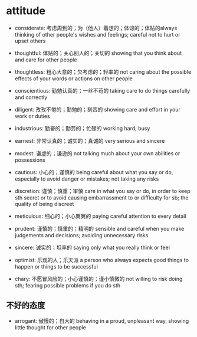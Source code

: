 # attitude

- considerate: 考虑周到的；为（他人）着想的；体谅的；体贴的always thinking of other people's wishes and feelings; careful not to hurt or upset others
- thoughtful: 体贴的；关心别人的；关切的 showing that you think about and care for other people
- thoughtless: 粗心大意的；欠考虑的；轻率的 not caring about the possible effects of your words or actions on other people

- conscientious: 勤勉认真的；一丝不苟的 taking care to do things carefully and correctly

- diligent: 孜孜不倦的；勤勉的；刻苦的 showing care and effort in your work or duties
- industrious: 勤奋的；勤劳的；忙碌的 working hard; busy
- earnest: 非常认真的；诚实的；真诚的 very serious and sincere
- modest: 谦虚的；谦逊的 not talking much about your own abilities or possessions
- cautious: 小心的；谨慎的 being careful about what you say or do, especially to avoid danger or mistakes; not taking any risks
- discretion: 谨慎；慎重；审慎 care in what you say or do, in order to keep sth secret or to avoid causing embarrassment to or difficulty for sb; the quality of being discreet
- meticulous: 细心的；小心翼翼的 paying careful attention to every detail
- prudent: 谨慎的；慎重的；精明的 sensible and careful when you make judgements and decisions; avoiding unnecessary risks
- sincere: 诚实的；坦率的 saying only what you really think or feel

- optimist: 乐观的人；乐天派 a person who always expects good things to happen or things to be successful

- chary: 不愿冒风险的；小心谨慎的；谨小慎微的 not willing to risk doing sth; fearing possible problems if you do sth

## 不好的态度

- arrogant: 傲慢的；自大的 behaving in a proud, unpleasant way, showing little thought for other people
